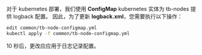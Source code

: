对于 kubernetes 部署，我们使用 <b>ConfigMap</b> kubernetes 实体为 tb-nodes 提供 logback 配置。
因此，为了更新 <b>logback.xml</b>，您需要执行以下操作：

```bash
edit common/tb-node-configmap.yml
kubectl apply -f common/tb-node-configmap.yml
```

10 秒后，更改应应用于日志记录配置。